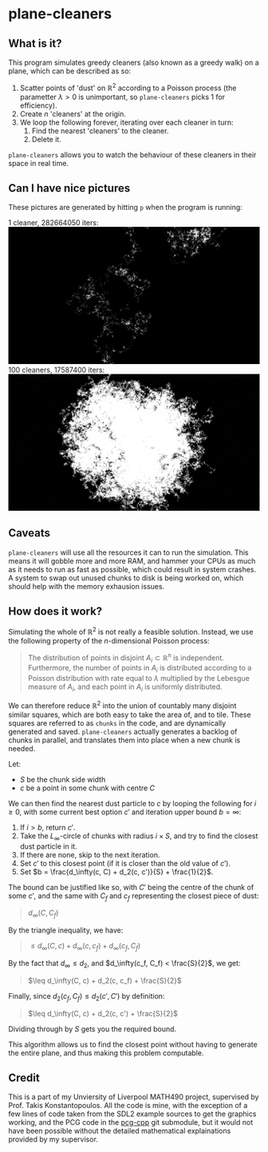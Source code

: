 # plane-cleaners

## What is it?
This program simulates greedy cleaners (also known as a greedy walk) on a plane, which can be described as so:

1. Scatter points of 'dust' on $\mathbb{R}^2$ according to a Poisson process (the parametter $\lambda > 0$ is unimportant, so `plane-cleaners` picks 1 for efficiency).
2. Create $n$ 'cleaners' at the origin.
3. We loop the following forever, iterating over each cleaner in turn:
    1. Find the nearest 'cleaners' to the cleaner.
    2. Delete it.

`plane-cleaners` allows you to watch the behaviour of these cleaners in their space in real time.

## Can I have nice pictures
These pictures are generated by hitting `p` when the program is running:

1 cleaner, 282664050 iters:
![1 cleaner, 282664050 iters](pici/1_282664050.png)
100 cleaners, 17587400 iters:
![1 cleaner, 282664050 iters](pici/100_17587400.png)

## Caveats
`plane-cleaners` will use all the resources it can to run the simulation. This means it will gobble more and more RAM,
and hammer your CPUs as much as it needs to run as fast as possible, which could result in system crashes.
A system to swap out unused chunks to disk is being worked on, which should help with the memory exhausion issues.

## How does it work?
Simulating the whole of $\mathbb{R}^2$ is not really a feasible solution. Instead, we use the following property of the $n$-dimensional Poisson process:

> The distribution of points in disjoint $A_i \subset \mathbb{R}^n$ is independent. 
> Furthermore, the number of points in $A_i$ is distributed according to a Poisson distribution with rate equal to 
> $\lambda$ multiplied by the Lebesgue measure of $A_i$, and each point in $A_i$ is uniformly distributed.

We can therefore reduce $\mathbb{R}^2$ into the union of countably many disjoint similar squares, 
which are both easy to take the area of, and to tile. These squares are referred to as `chunks` in the code, and are dynamically
generated and saved. 
`plane-cleaners` actually generates a backlog of chunks in parallel, and translates them into place when a new chunk is needed.

Let:
* $S$ be the chunk side width
* $c$ be a point in some chunk with centre $C$

We can then find the nearest dust particle to $c$ by looping the following for $i \geq 0$, 
with some current best option $c'$ and iteration upper bound $b = \infty$:
1. If $i > b$, return $c'$.
1. Take the $L_\infty$-circle of chunks with radius $i \times S$, and try to find the closest dust particle in it.
2. If there are none, skip to the next iteration.
3. Set $c'$ to this closest point (if it is closer than the old value of $c'$).
4. Set $b = \frac{d_\infty(c, C) + d_2(c, c')}{S} + \frac{1}{2}$.

The bound can be justified like so, with $C'$ being the centre of the chunk of some $c'$, and the same with $C_f$ and $c_f$ representing the closest piece of dust:

> $d_\infty(C, C_f)$

By the triangle inequality, we have:
> $\leq d_\infty(C, c) + d_\infty(c, c_f) + d_\infty(c_f, C_f)$

By the fact that $d_\infty \leq d_2$, and $d_\infty(c_f, C_f) < \frac{S}{2}$, we get:
> $\leq d_\infty(C, c) + d_2(c, c_f) + \frac{S}{2}$

Finally, since $d_2(c_f, C_f) \leq d_2(c', C')$ by definition:
> $\leq d_\infty(C, c) + d_2(c, c') + \frac{S}{2}$

Dividing through by $S$ gets you the required bound.

This algorithm allows us to find the closest point without having to generate the entire plane, and thus making this problem computable.

## Credit
This is a part of my Unviersity of Liverpool MATH490 project, supervised by Prof. Takis Konstantopoulos. 
All the code is mine, with the exception of a few lines of code taken from the SDL2 example sources to get the graphics working,
and the PCG code in the [pcg-cpp](pcg-cpp/) git submodule, but it would not have been possible without the detailed mathematical explainations provided by my supervisor.
